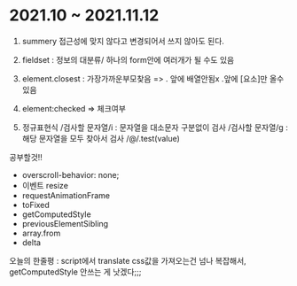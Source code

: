 # 2021.10 ~ 2021.11.12

1. summery 접근성에 맞지 않다고 변경되어서 쓰지 않아도 된다.
2.  fieldset : 정보의 대분류/ 하나의 form안에 여러개가 될 수도 있음
3.  element.closest : 가장가까운부모찾음 =>  . 앞에 배열안됨x .앞에 [요소]만 올수 있음
4.  element:checked => 체크여부

5. 정규표현식 
   /검사할 문자열/i : 문자열을 대소문자 구분없이 검사 
   /검사할 문자열/g :  해당 문자열을 모두 찾아서 검사 
   /@/.test(value)

공부할것!!

- overscroll-behavior: none;
- 이벤트 resize
- requestAnimationFrame
- toFixed
- getComputedStyle
- previousElementSibling
- array.from
- delta

오늘의 한줄평 : script에서 translate css값을 가져오는건 넘나 복잡해서, getComputedStyle 안쓰는 게 낫겠다;;;
